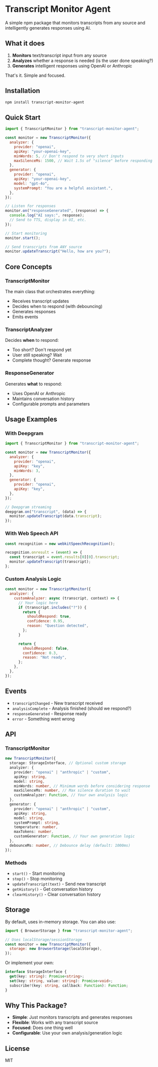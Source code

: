 # Transcript Monitor Agent

A simple npm package that monitors transcripts from any source and intelligently generates responses using AI.

## What it does

1. **Monitors** text/transcript input from any source
2. **Analyzes** whether a response is needed (is the user done speaking?)
3. **Generates** intelligent responses using OpenAI or Anthropic

That's it. Simple and focused.

## Installation

```bash
npm install transcript-monitor-agent
```

## Quick Start

```javascript
import { TranscriptMonitor } from "transcript-monitor-agent";

const monitor = new TranscriptMonitor({
  analyzer: {
    provider: "openai",
    apiKey: "your-openai-key",
    minWords: 5, // Don't respond to very short inputs
    maxSilenceMs: 1500, // Wait 1.5s of "silence" before responding
  },
  generator: {
    provider: "openai",
    apiKey: "your-openai-key",
    model: "gpt-4o",
    systemPrompt: "You are a helpful assistant.",
  },
});

// Listen for responses
monitor.on("responseGenerated", (response) => {
  console.log("AI says:", response);
  // Send to TTS, display in UI, etc.
});

// Start monitoring
monitor.start();

// Send transcripts from ANY source
monitor.updateTranscript("Hello, how are you?");
```

## Core Concepts

### TranscriptMonitor

The main class that orchestrates everything:

- Receives transcript updates
- Decides when to respond (with debouncing)
- Generates responses
- Emits events

### TranscriptAnalyzer

Decides **when** to respond:

- Too short? Don't respond yet
- User still speaking? Wait
- Complete thought? Generate response

### ResponseGenerator

Generates **what** to respond:

- Uses OpenAI or Anthropic
- Maintains conversation history
- Configurable prompts and parameters

## Usage Examples

### With Deepgram

```javascript
import { TranscriptMonitor } from "transcript-monitor-agent";

const monitor = new TranscriptMonitor({
  analyzer: {
    provider: "openai",
    apiKey: "key",
    minWords: 3,
  },
  generator: {
    provider: "openai",
    apiKey: "key",
  },
});

// Deepgram streaming
deepgram.on("transcript", (data) => {
  monitor.updateTranscript(data.transcript);
});
```

### With Web Speech API

```javascript
const recognition = new webkitSpeechRecognition();

recognition.onresult = (event) => {
  const transcript = event.results[0][0].transcript;
  monitor.updateTranscript(transcript);
};
```

### Custom Analysis Logic

```javascript
const monitor = new TranscriptMonitor({
  analyzer: {
    customAnalyzer: async (transcript, context) => {
      // Your logic here
      if (transcript.includes("?")) {
        return {
          shouldRespond: true,
          confidence: 0.95,
          reason: "Question detected",
        };
      }

      return {
        shouldRespond: false,
        confidence: 0.3,
        reason: "Not ready",
      };
    },
  },
});
```

## Events

- `transcriptChanged` - New transcript received
- `analysisComplete` - Analysis finished (should we respond?)
- `responseGenerated` - Response ready
- `error` - Something went wrong

## API

### TranscriptMonitor

```typescript
new TranscriptMonitor({
  storage: StorageInterface, // Optional custom storage
  analyzer: {
    provider: "openai" | "anthropic" | "custom",
    apiKey: string,
    model: string,
    minWords: number, // Minimum words before considering response
    maxSilenceMs: number, // Max silence duration to wait
    customAnalyzer: Function, // Your own analysis logic
  },
  generator: {
    provider: "openai" | "anthropic" | "custom",
    apiKey: string,
    model: string,
    systemPrompt: string,
    temperature: number,
    maxTokens: number,
    customGenerator: Function, // Your own generation logic
  },
  debounceMs: number, // Debounce delay (default: 1000ms)
});
```

### Methods

- `start()` - Start monitoring
- `stop()` - Stop monitoring
- `updateTranscript(text)` - Send new transcript
- `getHistory()` - Get conversation history
- `clearHistory()` - Clear conversation history

## Storage

By default, uses in-memory storage. You can also use:

```javascript
import { BrowserStorage } from "transcript-monitor-agent";

// Uses localStorage/sessionStorage
const monitor = new TranscriptMonitor({
  storage: new BrowserStorage(localStorage),
});
```

Or implement your own:

```typescript
interface StorageInterface {
  get(key: string): Promise<string>;
  set(key: string, value: string): Promise<void>;
  subscribe?(key: string, callback: Function): Function;
}
```

## Why This Package?

- **Simple**: Just monitors transcripts and generates responses
- **Flexible**: Works with any transcript source
- **Focused**: Does one thing well
- **Configurable**: Use your own analysis/generation logic

## License

MIT
